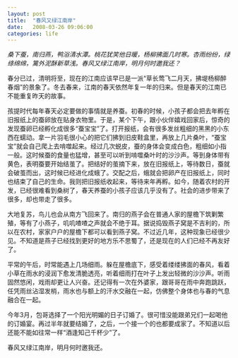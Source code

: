 ```yaml
---
layout: post
title:  "春风又绿江南岸"
date:   2008-03-26 09:06:00
categories: life
---
```


_桑下蚕，南归燕，鸭浴清水潭。桃花犹笑他日暖，杨柳拂面几时寒。杏雨纷纷，绿绦绵绵，篱外泥酥新草浅。春风又绿江南岸，明月何时邀我还？_

春分已过，清明将至，现在的江南应该早已是一派“草长莺飞二月天，拂堤杨柳醉春烟”的景象了。冬去春来，江南的春天依然年复一年的归来。但是春天的江南已不能重复昨天的故事。

孩提时代每年春天必定要做的事情就是养蚕。初春的时候，小孩子都会把去年孵在旧报纸上的蚕卵放在贴身衣物里。于是，某个下午，跟小伙伴嬉戏回家后，惊奇的发现蚕卵已经孵化成很多“蚕宝宝”了。打开报纸，会有很多发丝粗细的黑黑的小东西在蠕动。拿一片羽毛很小心的把它们拂到旧皮鞋盒里，再放上几片桑叶，“蚕宝宝”就会自己爬上去啃噬起来。经过几次蜕皮，蚕的身体会变成白色，粗细如小指一般。这时候蚕的食量也猛增，甚至可以听到啃噬桑叶时的沙沙声。等到身体带有黄色，表明蚕要开始结茧了。把结好的茧摘下来，放在旧报纸上，等待数日，蚕就会破茧而出，这时候已经进化成蛾了。交配之后，蛾就会把卵产在旧报纸上，同时也结束了自己的生命。我则把旧报纸收起来，等待来年再孵。如今，随着农村的开发，已经很难看到桑树了，春天养蚕的小孩子应该几乎没有了。社会的进步带来了很多，却也带走了很多。

大地复苏，鸟儿也会从南方飞回来了。南归的燕子会在普通人家的屋檐下筑剿繁殖，等有了小燕子，叽叽喳喳之声就会不绝于耳。据说捣毁燕子窝是不吉利的，所以在农村，家家户户的屋檐下都可以看到燕子窝。不过近几年，这种现象已经很少见。不知道是燕子已经找到更好的地方乐不思蜀了，还是现在的人们已经不再友好了。

平常的午后，时常能遇上几场细雨。躲在屋檐底下，感受着缕缕拂面的春风，看着小草在雨水的浸润下愈发清脆透亮，听着细雨打在叶子上发出轻微的沙沙声。听雨固然悠闲，戏雨却更让人兴奋。还记得有一次在外婆家，跟哥哥在雨中奔跑跳跃，任凭雨丝沾湿发梢，雨水也与额上的汗水交融在一起，仿佛整个身体也与春的气息融合在一起。

今年3月，包哥选择了一个阳光明媚的日子订婚了。很可惜没能跟弟兄们一起喝他的订婚宴。再过半年就要结婚了，之后，一个接一个的也都要成家了。不知道以后还能不能如往常一样“酒逢知己千杯少”了。

春风又绿江南岸，明月何时邀我还。

